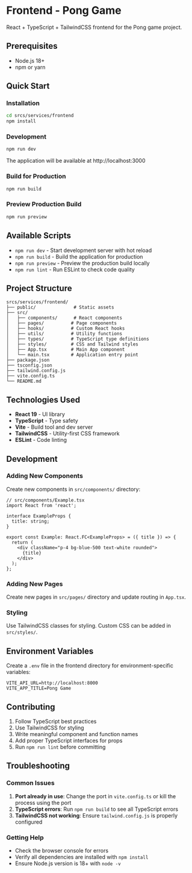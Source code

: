 # Frontend - Pong Game

React + TypeScript + TailwindCSS frontend for the Pong game project.

## Prerequisites

- Node.js 18+
- npm or yarn

## Quick Start

### Installation
```bash
cd srcs/services/frontend
npm install
```

### Development
```bash
npm run dev
```
The application will be available at http://localhost:3000

### Build for Production
```bash
npm run build
```

### Preview Production Build
```bash
npm run preview
```

## Available Scripts

- `npm run dev` - Start development server with hot reload
- `npm run build` - Build the application for production
- `npm run preview` - Preview the production build locally
- `npm run lint` - Run ESLint to check code quality

## Project Structure

```
srcs/services/frontend/
├── public/              # Static assets
├── src/
│   ├── components/      # React components
│   ├── pages/          # Page components
│   ├── hooks/          # Custom React hooks
│   ├── utils/          # Utility functions
│   ├── types/          # TypeScript type definitions
│   ├── styles/         # CSS and Tailwind styles
│   ├── App.tsx         # Main App component
│   └── main.tsx        # Application entry point
├── package.json
├── tsconfig.json
├── tailwind.config.js
├── vite.config.ts
└── README.md
```

## Technologies Used

- **React 19** - UI library
- **TypeScript** - Type safety
- **Vite** - Build tool and dev server
- **TailwindCSS** - Utility-first CSS framework
- **ESLint** - Code linting

## Development

### Adding New Components
Create new components in `src/components/` directory:
```tsx
// src/components/Example.tsx
import React from 'react';

interface ExampleProps {
  title: string;
}

export const Example: React.FC<ExampleProps> = ({ title }) => {
  return (
    <div className="p-4 bg-blue-500 text-white rounded">
      {title}
    </div>
  );
};
```

### Adding New Pages
Create new pages in `src/pages/` directory and update routing in `App.tsx`.

### Styling
Use TailwindCSS classes for styling. Custom CSS can be added in `src/styles/`.

## Environment Variables

Create a `.env` file in the frontend directory for environment-specific variables:
```
VITE_API_URL=http://localhost:8000
VITE_APP_TITLE=Pong Game
```

## Contributing

1. Follow TypeScript best practices
2. Use TailwindCSS for styling
3. Write meaningful component and function names
4. Add proper TypeScript interfaces for props
5. Run `npm run lint` before committing

## Troubleshooting

### Common Issues

1. **Port already in use**: Change the port in `vite.config.ts` or kill the process using the port
2. **TypeScript errors**: Run `npm run build` to see all TypeScript errors
3. **TailwindCSS not working**: Ensure `tailwind.config.js` is properly configured

### Getting Help

- Check the browser console for errors
- Verify all dependencies are installed with `npm install`
- Ensure Node.js version is 18+ with `node -v`

